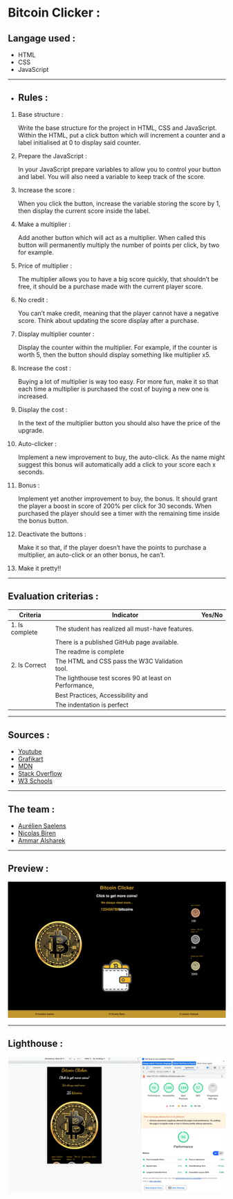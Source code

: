 # Bitcoin Clicker :

## Langage used : 

* HTML 
* CSS
* JavaScript

---

* ## Rules : 

1. Base structure : 

    Write the base structure for the project in HTML, CSS and JavaScript. Within the HTML, put a click button which will increment a counter and a label initialised at 0 to display said counter.

2.  Prepare the JavaScript :

    In your JavaScript prepare variables to allow you to control your button and label. You will also need a variable to keep track of the score.

3. Increase the score :

    When you click the button, increase the variable storing the score by 1, then display the current score inside the label.

4. Make a multiplier :

    Add another button which will act as a multiplier. When called this button will permanently multiply the number of points per click, by two for example.

5. Price of multiplier :

    The multiplier allows you to have a big score quickly, that shouldn’t be free, it should be a purchase made with the current player score.

6. No credit :

    You can’t make credit, meaning that the player cannot have a negative score. Think about updating the score display after a purchase.

7. Display multiplier counter :
 
    Display the counter within the multiplier. For example, if the counter is worth 5, then the button should display something like multiplier x5.

8. Increase the cost :

    Buying a lot of multiplier is way too easy. For more fun, make it so that each time a multiplier is purchased the cost of buying a new one is increased.

9. Display the cost :

    In the text of the multiplier button you should also have the price of the upgrade.

10. Auto-clicker :

    Implement a new improvement to buy, the auto-click. As the name might suggest this bonus will automatically add a click to your score each x seconds.

11. Bonus :

    Implement yet another improvement to buy, the bonus. It should grant the player a boost in score of 200% per click for 30 seconds. When purchased the player should see a timer with the remaining time inside the bonus button.

12. Deactivate the buttons :

    Make it so that, if the player doesn’t have the points to purchase a multiplier, an auto-click or an other bonus, he can’t.

13. Make it pretty!!

---

## Evaluation criterias :

| Criteria       | Indicator                                                    | Yes/No |
| -------------- | ------------------------------------------------------------ | ------ |
| 1. Is complete | The student has realized all must-have features.             |        |
|                | There is a published GitHub page available.                  |        |
|                | The readme is complete                                       |        |
| 2. Is Correct  | The HTML and CSS pass the W3C Validation tool.               |        |
|                | The lighthouse test scores 90 at least on Performance,       |        |
|                | Best Practices, Accessibility and                            |        |   
|                |   The indentation is perfect                                 |        |

---


## Sources : 

* [Youtube](https://youtube.com)
* [Grafikart](https://grafikart.fr)
* [MDN](https://developer.mozilla.org)
* [Stack Overflow](https://stackoverflow.com)
* [W3 Schools](https://w3schools.com)

---

## The team :

- [Aurélien Saelens](https://aureliensaelens.github.com)
- [Nicolas Biren](https://github.com/birennicolas)
- [Ammar Alsharek](https://github.com/Alsharek)

---

## Preview : 

![preview](media/preview.png)

---

## Lighthouse : 

![lighthouse](media/lighthouse.png)






